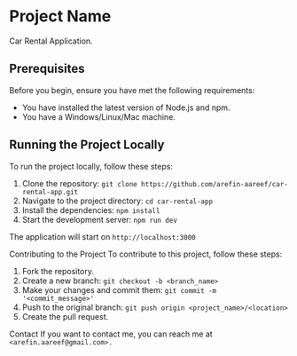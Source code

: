 # Project Name

Car Rental Application.

## Prerequisites

Before you begin, ensure you have met the following requirements:

* You have installed the latest version of Node.js and npm.
* You have a Windows/Linux/Mac machine.

## Running the Project Locally

To run the project locally, follow these steps:

1. Clone the repository:
```git clone https://github.com/arefin-aareef/car-rental-app.git```
2. Navigate to the project directory:
```cd car-rental-app```
3. Install the dependencies:
```npm install```
4. Start the development server:
```npm run dev```

The application will start on ```http://localhost:3000```

Contributing to the Project
To contribute to this project, follow these steps:

1. Fork the repository.
2. Create a new branch: ```git checkout -b <branch_name>```
3. Make your changes and commit them: ```git commit -m '<commit_message>'```
4. Push to the original branch: ```git push origin <project_name>/<location>```
5. Create the pull request.

Contact
If you want to contact me, you can reach me at ```<arefin.aareef@gmail.com>.```
